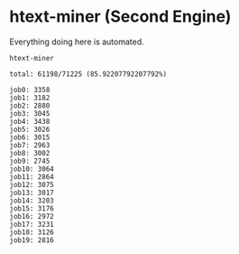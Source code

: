 # htext-miner (Second Engine)

Everything doing here is automated.

```
htext-miner

total: 61198/71225 (85.92207792207792%)

job0: 3358
job1: 3182
job2: 2880
job3: 3045
job4: 3438
job5: 3026
job6: 3015
job7: 2963
job8: 3002
job9: 2745
job10: 3064
job11: 2864
job12: 3075
job13: 3017
job14: 3203
job15: 3176
job16: 2972
job17: 3231
job18: 3126
job19: 2816
```